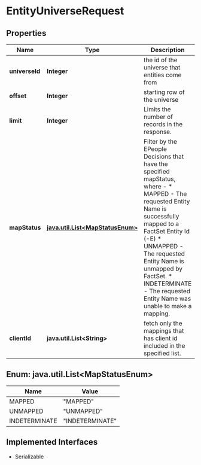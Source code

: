 

# EntityUniverseRequest


## Properties

Name | Type | Description | Notes
------------ | ------------- | ------------- | -------------
**universeId** | **Integer** | the id of the universe that entities come from | 
**offset** | **Integer** | starting row of the universe |  [optional]
**limit** | **Integer** | Limits the number of records in the response. |  [optional]
**mapStatus** | [**java.util.List&lt;MapStatusEnum&gt;**](#java.util.List&lt;MapStatusEnum&gt;) | Filter by the EPeople Decisions that have the specified mapStatus, where -       * MAPPED - The requested Entity Name is successfully mapped to a FactSet Entity Id (-E)       * UNMAPPED - The requested Entity Name is unmapped by FactSet.       * INDETERMINATE - The requested Entity Name was unable to make a mapping.  |  [optional]
**clientId** | **java.util.List&lt;String&gt;** | fetch only the mappings that has client id included in the specified list. |  [optional]



## Enum: java.util.List&lt;MapStatusEnum&gt;

Name | Value
---- | -----
MAPPED | &quot;MAPPED&quot;
UNMAPPED | &quot;UNMAPPED&quot;
INDETERMINATE | &quot;INDETERMINATE&quot;


## Implemented Interfaces

* Serializable


